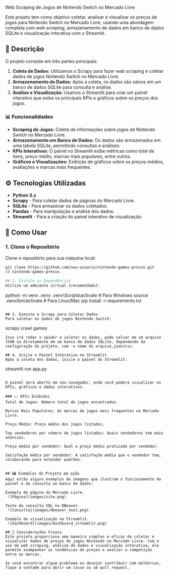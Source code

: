 Web Scraping de Jogos de Nintendo Switch no Mercado Livre

Este projeto tem como objetivo coletar, analisar e visualizar os preços de jogos para Nintendo Switch no Mercado Livre, usando uma abordagem completa com *web scraping*, armazenamento de dados em banco de dados SQLite e visualização interativa com o Streamlit.

## 📜 Descrição

O projeto consiste em três partes principais:

1. **Coleta de Dados:** Utilizamos o Scrapy para fazer web scraping e coletar dados de jogos Nintendo Switch no Mercado Livre.
2. **Armazenamento de Dados:** Após a coleta, os dados são salvos em um banco de dados SQLite para consulta e análise.
3. **Análise e Visualização:** Usamos o Streamlit para criar um painel interativo que exibe os principais KPIs e gráficos sobre os preços dos jogos.

### 📊 Funcionalidades

- **Scraping de Jogos:** Coleta de informações sobre jogos de Nintendo Switch no Mercado Livre.
- **Armazenamento em Banco de Dados:** Os dados são armazenados em uma tabela SQLite, permitindo consultas e análises.
- **KPIs Interativos:** O painel no Streamlit exibe métricas como total de itens, preço médio, marcas mais populares, entre outros.
- **Gráficos e Visualizações:** Exibição de gráficos sobre os preços médios, avaliações e marcas mais frequentes.

## ⚙️ Tecnologias Utilizadas

- **Python 3.x**
- **Scrapy** - Para coletar dados de páginas do Mercado Livre.
- **SQLite** - Para armazenar os dados coletados.
- **Pandas** - Para manipulação e análise dos dados.
- **Streamlit** - Para a criação do painel interativo de visualização.

## 🚀 Como Usar

### 1. **Clone o Repositório**
   Clone o repositório para sua máquina local:
   ```bash
   git clone https://github.com/seu-usuario/nintendo-games-precos.git
   cd nintendo-games-precos

## 2. Instale as Dependências
Utilize um ambiente virtual (recomendado):

```
python -m venv .venv
.venv\Scripts\activate  # Para Windows
source .venv/bin/activate  # Para Linux/Mac
pip install -r requirements.txt
```

## 3. Execute o Scrapy para Coletar Dados
Para coletar os dados de jogos Nintendo Switch:

```
scrapy crawl games
```
Isso irá rodar o spider e coletar os dados, pode salvar em um arquivo JSON ou diretamente em um banco de dados SQLite, dependendo da configuração do projeto, com -o nome do arquivo.json/csv.

## 4. Inicie o Painel Interativo no Streamlit
Após a coleta dos dados, inicie o painel do Streamlit:

```
streamlit run app.py
```

O painel será aberto em seu navegador, onde você poderá visualizar os KPIs, gráficos e dados interativos.

### 📈 KPIs Exibidos
Total de Jogos: Número total de jogos encontrados.

Marcas Mais Populares: As marcas de jogos mais frequentes no Mercado Livre.

Preço Médio: Preço médio dos jogos listados.

Top vendedores por número de jogos listados: Quais vendedores tem mais anúncios.

Preço médio por vendedor: Qual o preço médio praticado por vendedor.

Satisfação média por vendedor: A satisfação média que o vendedor tem, colaborando para entender padrões.


## 🖼️ Exemplos do Projeto em ação
Aqui estão alguns exemplos de imagens que ilustram o funcionamento do painel e da consulta ao banco de dados:

Exemplo de página do Mercado Livre.
 ![Página](images/site.png)

Teste da consulta SQL no DBeaver.
 ![Consulta](images/dbeaver_test.png)

Exemplo de visualização no Streamlit.
 ![Dashboard](images/dashboard_streamlit.png)

## 📝 Considerações Finais
Este projeto proporciona uma maneira simples e eficaz de coletar e visualizar dados de preços de jogos Nintendo no Mercado Livre. Com o uso de web scraping, análise de dados e visualização interativa, ele permite acompanhar as tendências de preços e avaliar a competição entre as marcas.

Se você encontrar algum problema ou desejar contribuir com melhorias, fique à vontade para abrir um issue ou um pull request.